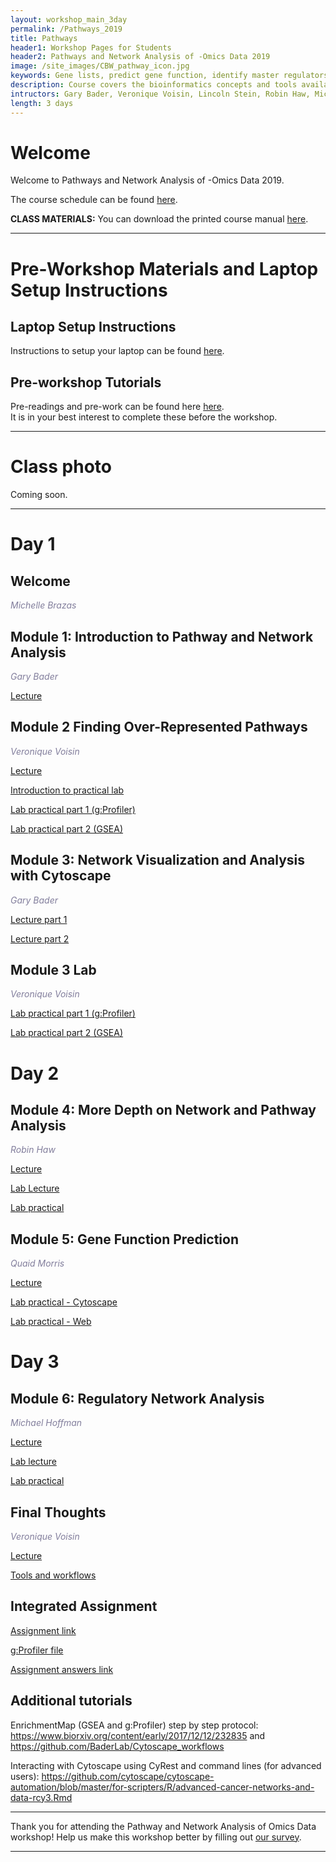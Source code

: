```yaml
---
layout: workshop_main_3day
permalink: /Pathways_2019
title: Pathways
header1: Workshop Pages for Students
header2: Pathways and Network Analysis of -Omics Data 2019
image: /site_images/CBW_pathway_icon.jpg
keywords: Gene lists, predict gene function, identify master regulators
description: Course covers the bioinformatics concepts and tools available for interpreting a gene list using pathway and network information. 
intructors: Gary Bader, Veronique Voisin, Lincoln Stein, Robin Haw, Micheal Hoffman, Quaid Morris
length: 3 days
---
```

# Welcome <a id="welcome"></a>

Welcome to Pathways and Network Analysis of -Omics Data 2019.  

The course schedule can be found [here](https://bioinformaticsdotca.github.io/Pathways_2019_schedule).

**CLASS MATERIALS:** You can download the printed course manual [here]().  

***

# Pre-Workshop Materials and Laptop Setup Instructions <a id="preworkshop"></a>

## Laptop Setup Instructions

Instructions to setup your laptop can be found [here](https://bioinformaticsdotca.github.io/Pathways_laptop_setup_instructions).

## Pre-workshop Tutorials

Pre-readings and pre-work can be found here [here](https://bioinformaticsdotca.github.io/Pathways_2019_prework).  
It is in your best interest to complete these before the workshop.

***


# Class photo

Coming soon.

***  

# Day 1 <a id="day1"></a>

##  Welcome 

  *<font color="#827e9c">Michelle Brazas</font>* 

##  Module 1: Introduction to Pathway and Network Analysis 

  *<font color="#827e9c">Gary Bader</font>*
  
  [Lecture]()
    
##  Module 2 Finding Over-Represented Pathways 

  *<font color="#827e9c">Veronique Voisin</font>*
  
  [Lecture]() 
  
  [Introduction to practical lab](https://drive.google.com/a/bioinformatics.ca/file/d/12o0HZf5Ak7-Y0aG_geebd1CRYG6x15be/view?usp=sharing)  

  [Lab practical part 1 (g:Profiler)](http://bioinformaticsdotca.github.io/Pathways_2019_Module2_Lab-GProfiler)    

  [Lab practical part 2 (GSEA)](http://bioinformaticsdotca.github.io/Pathways_2019_Module2_Lab-GSEA)    
  
## Module 3: Network Visualization and Analysis with Cytoscape 

 *<font color="#827e9c">Gary Bader</font>*  
  
 [Lecture part 1]()  
    
 [Lecture part 2]() 
 
 ## Module 3 Lab
 
 *<font color="#827e9c">Veronique Voisin</font>*  
 
[Lab practical part 1 (g:Profiler)](http://bioinformaticsdotca.github.io/Pathways_2019_Module3_Lab-EM_GProfiler)   

[Lab practical part 2 (GSEA)](http://bioinformaticsdotca.github.io/Pathways_2019_Module3_Lab-EM_GSEA)  


# Day 2 <a id="day2"></a>

##  Module 4: More Depth on Network and Pathway Analysis 

  *<font color="#827e9c">Robin Haw</font>*
  
  [Lecture]()   
  
  [Lab Lecture]()
  
  [Lab practical](http://bioinformaticsdotca.github.io/pathways_2018_module4_lab)

##  Module 5: Gene Function Prediction  

  *<font color="#827e9c">Quaid Morris</font>*
  
  [Lecture]()
  
  [Lab practical - Cytoscape](http://bioinformaticsdotca.github.io/Pathways_2019_Module5_Lab-GeneMania)   
  
  [Lab practical - Web](http://bioinformaticsdotca.github.io/Pathways_2019_Module5_Lab-GeneManiaWeb)  
  

# Day 3 <a id="day3"></a>

## Module 6: Regulatory Network Analysis 

*<font color="#827e9c">Michael Hoffman</font>*
  
  [Lecture]()
  
  [Lab lecture]()  
  
  [Lab practical](http://bioinformaticsdotca.github.io/Pathways_2019_Module6_Lab) 


## Final Thoughts  

*<font color="#827e9c">Veronique Voisin</font>*   

[Lecture]()  

[Tools and workflows]()  

## Integrated Assignment

[Assignment link](http://bioinformaticsdotca.github.io/Pathways_2019_IA) 

[g:Profiler file](https://github.com/bioinformaticsdotca/Pathways_2019/blob/master/IntegratedAssignment/hsapiens.pathways.NAME.gmt)

[Assignment answers link](http://bioinformaticsdotca.github.io/Pathways_2019_IA_Answers) 

## Additional tutorials <a id="additionaltutorials"></a>

EnrichmentMap (GSEA and g:Profiler) step by step protocol:
https://www.biorxiv.org/content/early/2017/12/12/232835
and https://github.com/BaderLab/Cytoscape_workflows

Interacting with Cytoscape using CyRest and command lines (for advanced users):
https://github.com/cytoscape/cytoscape-automation/blob/master/for-scripters/R/advanced-cancer-networks-and-data-rcy3.Rmd


***

Thank you for attending the Pathway and Network Analysis of Omics Data workshop! Help us make this workshop better by filling out [our survey]().

*** 
